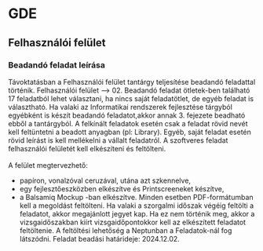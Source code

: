 # GDE
## Felhasználói felület
### Beadandó feladat leírása
Távoktatásban a Felhasználói felület tantárgy teljesítése beadandó feladattal történik. Felhasználói felület --> 02. Beadandó feladat ötletek-ben található 17 feladatból lehet választani, ha nincs saját feladatötlet, de egyéb feladat is választható. Ha valaki az Informatikai rendszerek fejlesztése tárgyból egyébként is készít beadandó feladatot,akkor annak 3. fejezete beadható ebből a tantárgyból. A felkínált feladatok esetén csak a feladat rövid nevét kell feltüntetni a beadott anyagban (pl: Library). Egyéb, saját feladat esetén rövid leírást is kell mellékelni a vállalt feladatról. A szoftveres feladat felhasználói felületét kell elkészíteni és feltölteni.<br/><br/>
A felület megtervezhető:
- papíron, vonalzóval ceruzával, utána azt szkennelve,
- egy fejlesztőeszközben elkészítve és Printscreeneket készítve,
- a Balsamiq Mockup -ban elkészítve.
Minden esetben PDF-formátumban kell a megoldást feltölteni. Ha valaki a szorgalmi időszak végéig feltölti a feladatot, akkor megajánlott jegyet kap. Ha ez nem történik meg, akkor a vizsgaidőszakban kiírt vizsgaidőpontokkor kell az elkészített feladatot feltöltenie. A feltöltési lehetőség a Neptunban a Feladatok-nál fog látszódni.
Feladat beadási határideje: 2024.12.02.
